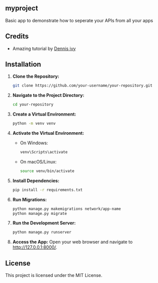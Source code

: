 ## myproject
Basic app to demonstrate how to seperate your APIs from all your apps


## Credits

- Amazing tutorial by [Dennis ivy]([https://youtu.be/i5JykvxUk_A?si=5AuJSeS0VjHsOSxl](https://youtu.be/cJveiktaOSQ?si=rhpNND7ZuloCE1uE))


## Installation

1. **Clone the Repository:**
   ```bash
   git clone https://github.com/your-username/your-repository.git

2. **Navigate to the Project Directory:**
   ```bash
   cd your-repository

3. **Create a Virtual Environment:**
   ```bash
   python -m venv venv

4. **Activate the Virtual Environment:**

   - On Windows:
     ```bash
     venv\Scripts\activate
     ```

   - On macOS/Linux:
     ```bash
     source venv/bin/activate
     ```


5. **Install Dependencies:**
   ```bash
   pip install -r requirements.txt

6. **Run Migrations:**
   ```bash
   python manage.py makemigrations network/app-name
   python manage.py migrate

7. **Run the Development Server:**
   ```bash
   python manage.py runserver

8. **Access the App:**
   Open your web browser and navigate to http://127.0.0.1:8000/.


## License

This project is licensed under the MIT License.
